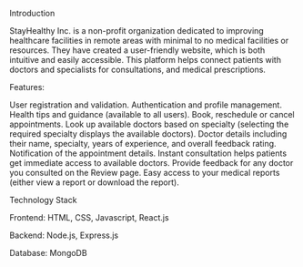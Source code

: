 Introduction

StayHealthy Inc. is a non-profit organization dedicated to improving healthcare facilities in remote areas with minimal to no medical facilities or resources. They have created a user-friendly website, which is both intuitive and easily accessible. This platform helps connect patients with doctors and specialists for consultations, and medical prescriptions.

Features:

User registration and validation.
Authentication and profile management.
Health tips and guidance (available to all users).
Book, reschedule or cancel appointments.
Look up available doctors based on specialty (selecting the required specialty displays the available doctors).
Doctor details including their name, specialty, years of experience, and overall feedback rating.
Notification of the appointment details.
Instant consultation helps patients get immediate access to available doctors.
Provide feedback for any doctor you consulted on the Review page.
Easy access to your medical reports (either view a report or download the report).

Technology Stack

Frontend: HTML, CSS, Javascript, React.js

Backend: Node.js, Express.js

Database: MongoDB